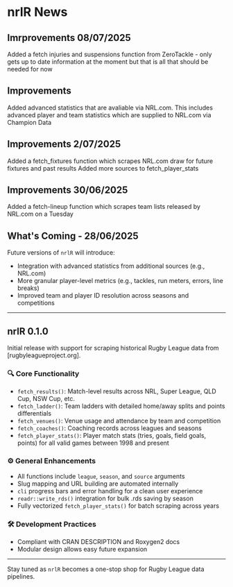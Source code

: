 # nrlR News

## Imrprovements 08/07/2025
Added a fetch injuries and suspensions function from ZeroTackle - only gets up to date information at the moment but that is all that should be needed for now

## Improvements
Added advanced statistics that are avaliable via NRL.com. This includes advanced player and team statistics which are supplied to 
NRL.com via Champion Data

## Improvements 2/07/2025

Added a fetch_fixtures function which scrapes NRL.com draw for future fixtures and past results
Added more sources to fetch_player_stats 

## Improvements 30/06/2025
Added a fetch-lineup function which scrapes team lists released by NRL.com on a Tuesday 


## What's Coming - 28/06/2025

Future versions of `nrlR` will introduce:
- Integration with advanced statistics from additional sources (e.g., NRL.com)
- More granular player-level metrics (e.g., tackles, run meters, errors, line breaks)
- Improved team and player ID resolution across seasons and competitions

---

## nrlR 0.1.0

Initial release with support for scraping historical Rugby League data from [rugbyleagueproject.org].

### 🔍 Core Functionality
- `fetch_results()`: Match-level results across NRL, Super League, QLD Cup, NSW Cup, etc.
- `fetch_ladder()`: Team ladders with detailed home/away splits and points differentials
- `fetch_venues()`: Venue usage and attendance by team and competition
- `fetch_coaches()`: Coaching records across leagues and seasons
- `fetch_player_stats()`: Player match stats (tries, goals, field goals, points) for all valid games between 1998 and present

### ⚙️ General Enhancements
- All functions include `league`, `season`, and `source` arguments
- Slug mapping and URL building are automated internally
- `cli` progress bars and error handling for a clean user experience
- `readr::write_rds()` integration for bulk .rds saving by season
- Fully vectorized `fetch_player_stats()` for batch scraping across years

### 🛠 Development Practices
- Compliant with CRAN DESCRIPTION and Roxygen2 docs
- Modular design allows easy future expansion

---

Stay tuned as `nrlR` becomes a one-stop shop for Rugby League data pipelines.
